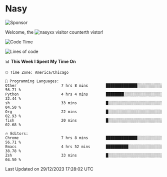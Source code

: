 # Nasy

<!--
<p align="center">
<img height="200" src="https://github-readme-stats.vercel.app/api?username=nasyxx&count_private=true&show_icons=true&theme=dracula&include_all_commits=true"/>
<img height="200" src="https://github-readme-stats.vercel.app/api/top-langs/?username=nasyxx&theme=dracula&hide=html,jupyter+notebook&count_private=true&show_icons=true"/>
</p>

  
----------------
-->

![Sponsor](https://img.shields.io/static/v1.svg?label=Sponsor&message=%E2%9D%A4&logo=GitHub&style=flat&color=pink)
 
Welcome, the ![nasyxx visitor counter](https://count.getloli.com/get/@nasyxx?theme=rule34)th vistor!
 
<!--START_SECTION:waka-->
![Code Time](http://img.shields.io/badge/Code%20Time-4%2C170%20hrs%206%20mins-blue)

![Lines of code](https://img.shields.io/badge/From%20Hello%20World%20I%27ve%20Written-6.3%20million%20lines%20of%20code-blue)

📊 **This Week I Spent My Time On** 

```text
🕑︎ Time Zone: America/Chicago

💬 Programming Languages: 
Other                    7 hrs 8 mins        ██████████████░░░░░░░░░░░   56.71 % 
Python                   4 hrs 4 mins        ████████░░░░░░░░░░░░░░░░░   32.44 % 
sh                       33 mins             █░░░░░░░░░░░░░░░░░░░░░░░░   04.50 % 
Org                      22 mins             █░░░░░░░░░░░░░░░░░░░░░░░░   02.93 % 
fish                     20 mins             █░░░░░░░░░░░░░░░░░░░░░░░░   02.68 % 

🔥 Editors: 
Chrome                   7 hrs 8 mins        ██████████████░░░░░░░░░░░   56.71 % 
Emacs                    4 hrs 52 mins       ██████████░░░░░░░░░░░░░░░   38.78 % 
Zsh                      33 mins             █░░░░░░░░░░░░░░░░░░░░░░░░   04.50 % 
```


 Last Updated on 29/12/2023 17:28:02 UTC
<!--END_SECTION:waka-->

<!-- ![visitors](https://visitor-badge.laobi.icu/badge?page_id=nasyxx.nasyxx) -->
